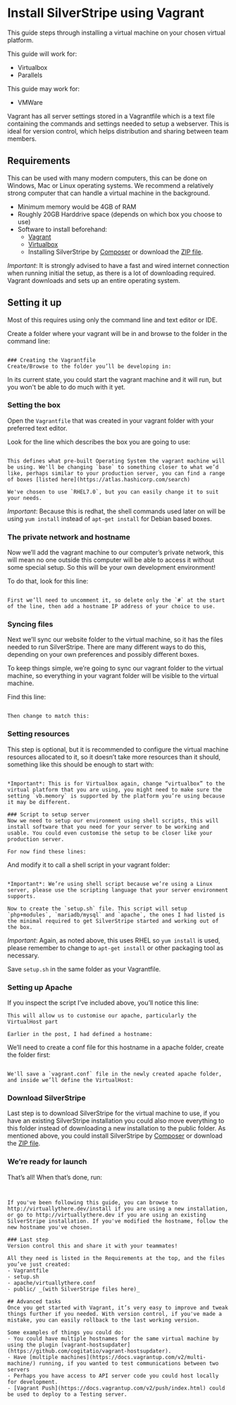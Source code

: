 # Install SilverStripe using Vagrant
This guide steps through installing a virtual machine on your chosen virtual platform.

This guide will work for:
- Virtualbox
- Parallels

This guide may work for:
- VMWare

Vagrant has all server settings stored in a Vagrantfile which is a text file containing the commands and settings needed to setup a webserver. This is ideal for version control, which helps distribution and sharing between team members.

## Requirements
This can be used with many modern computers, this can be done on Windows, Mac or Linux operating systems. We recommend a relatively strong computer that can handle a virtual machine in the background.
- Minimum memory would be 4GB of RAM
- Roughly 20GB Harddrive space (depends on which box you choose to use)
- Software to install beforehand:
  - [Vagrant](http://www.vagrantup.com/downloads)
  - [Virtualbox](https://www.virtualbox.org/wiki/Downloads)
  - Installing SilverStripe by [Composer](https://getcomposer.org/download/) or download the [ZIP file](https://www.silverstripe.org/download/).

*Important*: It is strongly advised to have a fast and wired internet connection when running initial the setup, as there is a lot of downloading required.
Vagrant downloads and sets up an entire operating system.

## Setting it up
Most of this requires using only the command line and text editor or IDE.

Create a folder where your vagrant will be in and browse to the folder in the command line:
```

### Creating the Vagrantfile
Create/Browse to the folder you’ll be developing in:
```

In its current state, you could start the vagrant machine and it will run, but you won't be able to do much with it yet.

### Setting the box
Open the `Vagrantfile` that was created in your vagrant folder with your preferred text editor.

Look for the line which describes the box you are going to use:
```

This defines what pre-built Operating System the vagrant machine will be using. We'll be changing `base` to something closer to what we’d like, perhaps similar to your production server, you can find a range of boxes [listed here](https://atlas.hashicorp.com/search)

We've chosen to use `RHEL7.0`, but you can easily change it to suit your needs.
```

*Important*: Because this is redhat, the shell commands used later on will be using `yum install` instead of `apt-get install` for Debian based boxes.

### The private network and hostname
Now we’ll add the vagrant machine to our computer’s private network, this will mean no one outside this computer will be able to access it without some special setup.
So this will be your own development environment!

To do that, look for this line:
```

First we’ll need to uncomment it, so delete only the `#` at the start of the line, then add a hostname IP address of your choice to use.
```
### Syncing files
Next we’ll sync our website folder to the virtual machine, so it has the files needed to run SilverStripe. There are many different ways to do this, depending on your own preferences and possibly different boxes.

To keep things simple, we’re going to sync our vagrant folder to the virtual machine, so everything in your vagrant folder will be visible to the virtual machine.

Find this line:
```

Then change to match this:
```

### Setting resources
This step is optional, but it is recommended to configure the virtual machine resources allocated to it, so it doesn’t take more resources than it should, something like this should be enough to start with:
```

*Important*: This is for Virtualbox again, change “virtualbox” to the virtual platform that you are using, you might need to make sure the setting `vb.memory` is supported by the platform you’re using because it may be different.

### Script to setup server
Now we need to setup our environment using shell scripts, this will install software that you need for your server to be working and usable. You could even customise the setup to be closer like your production server.

For now find these lines:
```
And modify it to call a shell script in your vagrant folder:
```

*Important*: We’re using shell script because we’re using a Linux server, please use the scripting language that your server environment supports.

Now to create the `setup.sh` file. This script will setup `php+modules`, `mariadb/mysql` and `apache`, the ones I had listed is the minimal required to get SilverStripe started and working out of the box.
```

*Important*: Again, as noted above, this uses RHEL so `yum install` is used, please remember to change to `apt-get install` or other packaging tool as necessary.

Save `setup.sh` in the same folder as your Vagrantfile.

### Setting up Apache
If you inspect the script I’ve included above, you’ll notice this line:
```
This will allow us to customise our apache, particularly the VirtualHost part

Earlier in the post, I had defined a hostname:
```
We’ll need to create a conf file for this hostname in a apache folder, create the folder first:
```

We'll save a `vagrant.conf` file in the newly created apache folder, and inside we’ll define the VirtualHost:
```

### Download SilverStripe
Last step is to download SilverStripe for the virtual machine to use, if you have an existing SilverStripe installation you could also move everything to this folder instead of downloading a new installation to the public folder.
As mentioned above, you could install SilverStripe by [Composer](https://getcomposer.org/download/) or download the [ZIP file](https://www.silverstripe.org/download/).

### We’re ready for launch
That’s all! When that’s done, run:
```


If you've been following this guide, you can browse to http://virtuallythere.dev/install if you are using a new installation, or go to http://virtuallythere.dev if you are using an existing SilverStripe installation. If you've modified the hostname, follow the new hostname you've chosen.

### Last step
Version control this and share it with your teammates!

All they need is listed in the Requirements at the top, and the files you’ve just created:
- Vagrantfile
- setup.sh
- apache/virtuallythere.conf
- public/ _(with SilverStripe files here)_

## Advanced tasks
Once you get started with Vagrant, it’s very easy to improve and tweak things further if you needed. With version control, if you've made a mistake, you can easily rollback to the last working version.

Some examples of things you could do:
- You could have multiple hostnames for the same virtual machine by using the plugin [vagrant-hostsupdater](https://github.com/cogitatio/vagrant-hostsupdater).
- Have [multiple machines](https://docs.vagrantup.com/v2/multi-machine/) running, if you wanted to test communications between two servers
- Perhaps you have access to API server code you could host locally for development.
- [Vagrant Push](https://docs.vagrantup.com/v2/push/index.html) could be used to deploy to a Testing server.

